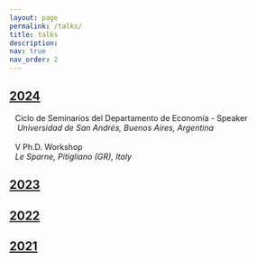 ```yaml
---
layout: page
permalink: /talks/
title: talks
description:
nav: true
nav_order: 2
---
```


<div class="projects">
  <a id="2024" href="javascript:void(0);" onclick="toggleVisibility('2024-content')">
    <h2 class="category"> 2024 </h2>
  </a>
</div>

<!-- 2024 -->
<div id="2024-content" style="display: block;">
  
  <div style="display: flex; flex-direction: column; gap: 0;">
    <!-- First row: Person icon and seminar title -->
    <div style="display: flex; align-items: flex-start;">
        <i class="fa-solid fa-person-chalkboard" style="color: var(--global-theme-color);"></i>
        <span style="margin-left: 10px;">Ciclo de Seminarios del Departamento de Economía -
        <span style="color: var(--global-theme-color);">Speaker</span></span>
    </div>
    <!-- Second row: Location icon and location text -->
    <div style="display: flex; align-items: flex-start; margin-top: 0;">
        &nbsp;<i class="fa-solid fa-location-dot" style="color: var(--global-theme-color);"></i>
        <span style="margin-left: 10px;"><i>Universidad de San Andrés, Buenos Aires, Argentina</i></span>
    </div>
  </div>

<br>

  <div style="display: flex; flex-direction: column; gap: 0;">
    <!-- First row: Person icon and seminar title -->
    <div style="display: flex; align-items: flex-start;">
        <i class="fa-solid fa-person-chalkboard" style="color: var(--global-theme-color);"></i>
        <span style="margin-left: 10px;">&#8548; Ph.D. Workshop</span>
    </div>
    <!-- Second row: Location icon and location text -->
    <div style="display: flex; align-items: flex-start; margin-top: 0;">
        <i class="fa-solid fa-location-dot" style="color: var(--global-theme-color);"></i>
        <span style="margin-left: 10px;"><i>Le Sparne, Pitigliano (GR), Italy</i></span>
    </div>
  </div>

</div>
<!-- end -->

<div class="projects">
  <a id="2023" href="javascript:void(0);" onclick="toggleVisibility('2023-content')">
    <h2 class="category"> 2023 </h2>
  </a>
</div>

<!-- 2023 -->
<div id="2023-content" style="display: none;">

  <div style="display: flex; flex-direction: column; gap: 0;">
    <!-- First row: Person icon and seminar title -->
    <div style="display: flex; align-items: flex-start;">
        <i class="fa-solid fa-person-chalkboard" style="color: var(--global-theme-color);"></i>
        <span style="margin-left: 10px;">&#8547; Ph.D. Workshop -
        <span style="color: var(--global-theme-color);">Speaker</span></span>
    </div>
    <!-- Second row: Location icon and location text -->
    <div style="display: flex; align-items: flex-start; margin-top: 0;">
        <i class="fa-solid fa-location-dot" style="color: var(--global-theme-color);"></i>
        <span style="margin-left: 10px;"><i>Le Sparne, Pitigliano (GR), Italy</i></span>
    </div>
  </div>

  <br>

  <div style="display: flex; flex-direction: column; gap: 0;">
    <!-- First row: Person icon and seminar title -->
    <div style="display: flex; align-items: flex-start;">
        <i class="fa-solid fa-person-chalkboard" style="color: var(--global-theme-color);"></i>
        <span style="margin-left: 10px;">SAsCA Ph.D. Conference in Economics -
        <span style="color: var(--global-theme-color);">Speaker and discussant</span></span>
    </div>
    <!-- Second row: Location icon and location text -->
    <div style="display: flex; align-items: flex-start; margin-top: 0;">
        <i class="fa-solid fa-location-dot" style="color: var(--global-theme-color);"></i>
        <span style="margin-left: 10px;"><i>University of Sassari, Sassari, Italy</i></span>
    </div>
  </div>

  <br>

  <div style="display: flex; flex-direction: column; gap: 0;">
    <!-- First row: Person icon and seminar title -->
    <div style="display: flex; align-items: flex-start;">
        <i class="fa-solid fa-person-chalkboard" style="color: var(--global-theme-color);"></i>
        <span style="margin-left: 10px;">Workshop for Ph.D. Students In Economentrics and Empirical Economics (WEEE) -
        <span style="color: var(--global-theme-color);">Speaker</span></span>
    </div>
    <!-- Second row: Location icon and location text -->
    <div style="display: flex; align-items: flex-start; margin-top: 0;">
        <i class="fa-solid fa-location-dot" style="color: var(--global-theme-color);"></i>
        <span style="margin-left: 10px;"><i>Bertinoro (FC), Italy</i></span>
    </div>
  </div>

  <br>

  <div style="display: flex; flex-direction: column; gap: 0;">
    <!-- First row: Person icon and seminar title -->
    <div style="display: flex; align-items: flex-start;">
        <i class="fa-solid fa-person-chalkboard" style="color: var(--global-theme-color);"></i>
        <span style="margin-left: 10px;">Third Year Ph.D. Forum -
        <span style="color: var(--global-theme-color);">Speaker</span></span>
    </div>
    <!-- Second row: Location icon and location text -->
    <div style="display: flex; align-items: flex-start; margin-top: 0;">
        <i class="fa-solid fa-location-dot" style="color: var(--global-theme-color);"></i>
        <span style="margin-left: 10px;"><i>University of Bologna, Bologna, Italy</i></span>
    </div>
  </div>

  <br>

  <div style="display: flex; flex-direction: column; gap: 0;">
    <!-- First row: Person icon and seminar title -->
    <div style="display: flex; align-items: flex-start;">
        <i class="fa-solid fa-person-chalkboard" style="color: var(--global-theme-color);"></i>
        <span style="margin-left: 10px;">Presentation of <i>"A Modern Guide to the Economics of Crime"</i> by P. Buonanno, P. Vanin, and J. Vargas (Elgar, 2022) -
        <span style="color: var(--global-theme-color);">Discussant</span></span>
    </div>
    <!-- Second row: Location icon and location text -->
    <div style="display: flex; align-items: flex-start; margin-top: 0;">
        <i class="fa-solid fa-location-dot" style="color: var(--global-theme-color);"></i>
        <span style="margin-left: 10px;"><i>“Walter Bigiavi” Library, Bologna, Italy</i></span>
    </div>
  </div>

</div>
<!-- end -->

<div class="projects">
  <a id="2022" href="javascript:void(0);" onclick="toggleVisibility('2022-content')">
    <h2 class="category"> 2022 </h2>
  </a>
</div>

<!-- 2022 -->
<div id="2022-content" style="display: none;">

  <p style="padding-left: 10px;"> <span style="margin-left: -10px; color: var(--global-theme-color);">•</span> WiP Seminar - <span style="color: var(--global-theme-color);">Speaker</span> <br> <i style="font-size:10pt;">University of Bologna, Bologna, Italy</i> </p>
  
  <p style="padding-left: 10px"> <span style="margin-left: -10px; color: var(--global-theme-color);">•</span> &#8546; Ph.D. Workshop - <span style="color: var(--global-theme-color);">Speaker</span> <br> <i style="font-size:10pt;">Le Sparne, Pitigliano (GR), Italy</i> </p>
  
  <p style="padding-left: 10px;"> <span style="margin-left: -10px; color: var(--global-theme-color);">•</span> Second Year Ph.D. Forum - <span style="color: var(--global-theme-color);">Speaker</span> <br> <i style="font-size:10pt;">University of Bologna, Bologna, Italy</i> </p>

</div>
<!-- end -->

<div class="projects">
  <a id="2021" href="javascript:void(0);" onclick="toggleVisibility('2021-content')">
    <h2 class="category"> 2021 </h2>
  </a>
</div>

<!-- 2021 -->
<div id="2021-content" style="display: none;">

  <p style="padding-left: 10px;"> <span style="margin-left: -10px;color: var(--global-theme-color);">•</span> &#8545; Ph.D. Workshop - <span style="color: var(--global-theme-color);">Speaker</span> <br> <i style="font-size:10pt;">Le Sparne, Pitigliano (GR), Italy</i> </p>
  
  <p style="padding-left: 10px;"> <span style="margin-left: -10px; color: var(--global-theme-color);">•</span> First Year Ph.D. Forum - <span style="color: var(--global-theme-color);">Speaker</span> <br> <i style="font-size:10pt;">University of Bologna, Bologna, Italy</i> </p>
  
  <p style="padding-left: 10px;"> <span style="margin-left: -10px; color: var(--global-theme-color);">•</span> First Year Ph.D. Poster Session - <span style="color: var(--global-theme-color);">Speaker</span> <br> <i style="font-size:10pt;">University of Bologna, Bologna, Italy</i> </p>

</div>
<!-- end -->

<!-- Inline script -->
<script>
  function toggleVisibility(id) {
    var content = document.getElementById(id);
    if (content.style.display === "none") {
      content.style.display = "block";
    } else {
      content.style.display = "none";
    }
  }
</script>
